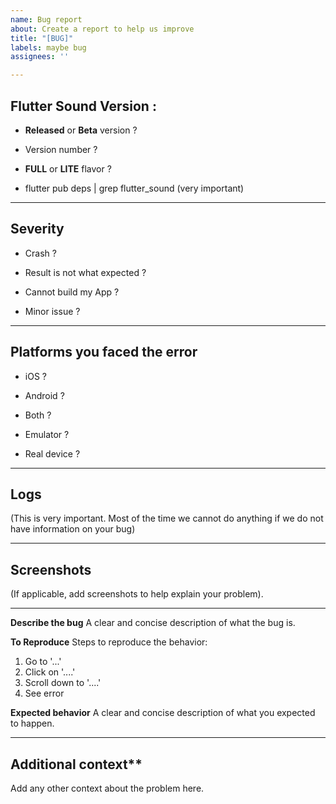 ```yaml
---
name: Bug report
about: Create a report to help us improve
title: "[BUG]"
labels: maybe bug
assignees: ''

---
```


## Flutter Sound Version : 

- **Released** or **Beta** version ?

- Version number ?

- **FULL** or **LITE** flavor ?

- flutter pub deps | grep flutter_sound
(very important)

----------------------------------------------------------

## Severity

- Crash ?

- Result is not what expected ?

- Cannot build my App ?

- Minor issue ?

--------------------------------------------------------

## Platforms you faced the error 

- iOS ?

- Android ?

- Both ?

- Emulator ? 

- Real device ?

----------------------------------------------

## Logs
(This is very important. Most of the time we cannot do anything if we do not have information on your bug)

------------------------------------------------

##  Screenshots

(If applicable, add screenshots to help explain your problem).

-----------------------------------------------------

**Describe the bug**
A clear and concise description of what the bug is.

**To Reproduce**
Steps to reproduce the behavior:
1. Go to '...'
2. Click on '....'
3. Scroll down to '....'
4. See error

**Expected behavior**
A clear and concise description of what you expected to happen.

-----------------------------------------------------------------

## Additional context**
Add any other context about the problem here.
